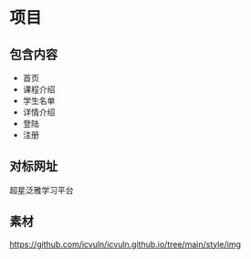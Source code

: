 # 项目

## 包含内容

- 首页
- 课程介绍
- 学生名单
- 详情介绍
- 登陆
- 注册

## 对标网址

超星泛雅学习平台

## 素材

https://github.com/icvuln/icvuln.github.io/tree/main/style/img
